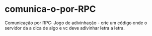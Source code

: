 # comunica-o-por-RPC
Comunicação por RPC: Jogo de adivinhação - crie um código onde o servidor da a dica de algo e vc deve adivinhar letra a letra.
